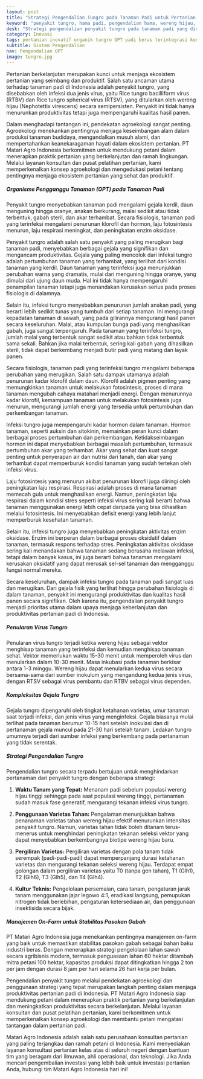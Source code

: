 ```yaml
---
layout: post
title: "Strategi Pengendalian Tungro pada Tanaman Padi untuk Pertanian Berkelanjutan"
keyword: "penyakit tungro, hama padi, pengendalian hama, wereng hijau, virus tungro, varietas tahan, PT Matari Agro Indonesia"
desk: "Strategi pengendalian penyakit tungro pada tanaman padi yang disebabkan oleh infeksi virus dan ditularkan oleh wereng hijau"
category: Inovasi
tags: pertanian inovatif organik tungro OPT padi beras terintegrasi konsultan ketahanan pangan
subtitle: Sistem Pengendalian
nav: Pengendalian OPT
image: tungro.jpg
---
```


Pertanian berkelanjutan merupakan kunci untuk menjaga ekosistem pertanian yang seimbang dan produktif. Salah satu ancaman utama terhadap tanaman padi di Indonesia adalah penyakit tungro, yang disebabkan oleh infeksi dua jenis virus, yaitu Rice tungro bacilliform virus (RTBV) dan Rice tungro spherical virus (RTSV), yang ditularkan oleh wereng hijau (Nephotettix virescens) secara semipersisten. Penyakit ini tidak hanya menurunkan produktivitas tetapi juga mempengaruhi kualitas hasil panen.

Dalam menghadapi tantangan ini, pendekatan agroekologi sangat penting. Agroekologi menekankan pentingnya menjaga keseimbangan alam dalam produksi tanaman budidaya, mengandalkan musuh alami, dan mempertahankan keanekaragaman hayati dalam ekosistem pertanian. PT Matari Agro Indonesia berkomitmen untuk mendukung petani dalam menerapkan praktik pertanian yang berkelanjutan dan ramah lingkungan. Melalui layanan konsultan dan pusat pelatihan pertanian, kami memperkenalkan konsep agroekologi dan mengedukasi petani tentang pentingnya menjaga ekosistem pertanian yang sehat dan produktif.

##### Organisme Pengganggu Tanaman (OPT) pada Tanaman Padi

Penyakit tungro menyebabkan tanaman padi mengalami gejala kerdil, daun menguning hingga oranye, anakan berkurang, malai sedikit atau tidak terbentuk, gabah steril, dan akar terhambat. Secara fisiologis, tanaman padi yang terinfeksi mengalami penurunan klorofil dan hormon, laju fotosintesis menurun, laju respirasi meningkat, dan peningkatan enzim oksidase.

Penyakit tungro adalah salah satu penyakit yang paling merugikan bagi tanaman padi, menyebabkan berbagai gejala yang signifikan dan mengancam produktivitas. Gejala yang paling mencolok dari infeksi tungro adalah pertumbuhan tanaman yang terhambat, yang terlihat dari kondisi tanaman yang kerdil. Daun tanaman yang terinfeksi juga menunjukkan perubahan warna yang dramatis, mulai dari menguning hingga oranye, yang dimulai dari ujung daun muda. Hal ini tidak hanya mempengaruhi penampilan tanaman tetapi juga menandakan kerusakan serius pada proses fisiologis di dalamnya.

Selain itu, infeksi tungro menyebabkan penurunan jumlah anakan padi, yang berarti lebih sedikit tunas yang tumbuh dari setiap tanaman. Ini mengurangi kepadatan tanaman di sawah, yang pada gilirannya mengurangi hasil panen secara keseluruhan. Malai, atau kumpulan bunga padi yang menghasilkan gabah, juga sangat terpengaruh. Pada tanaman yang terinfeksi tungro, jumlah malai yang terbentuk sangat sedikit atau bahkan tidak terbentuk sama sekali. Bahkan jika malai terbentuk, sering kali gabah yang dihasilkan steril, tidak dapat berkembang menjadi butir padi yang matang dan layak panen.

Secara fisiologis, tanaman padi yang terinfeksi tungro mengalami beberapa perubahan yang merugikan. Salah satu dampak utamanya adalah penurunan kadar klorofil dalam daun. Klorofil adalah pigmen penting yang memungkinkan tanaman untuk melakukan fotosintesis, proses di mana tanaman mengubah cahaya matahari menjadi energi. Dengan menurunnya kadar klorofil, kemampuan tanaman untuk melakukan fotosintesis juga menurun, mengurangi jumlah energi yang tersedia untuk pertumbuhan dan perkembangan tanaman.

Infeksi tungro juga mempengaruhi kadar hormon dalam tanaman. Hormon tanaman, seperti auksin dan sitokinin, memainkan peran kunci dalam berbagai proses pertumbuhan dan perkembangan. Ketidakseimbangan hormon ini dapat menyebabkan berbagai masalah pertumbuhan, termasuk pertumbuhan akar yang terhambat. Akar yang sehat dan kuat sangat penting untuk penyerapan air dan nutrisi dari tanah, dan akar yang terhambat dapat memperburuk kondisi tanaman yang sudah tertekan oleh infeksi virus.

Laju fotosintesis yang menurun akibat penurunan klorofil juga diiringi oleh peningkatan laju respirasi. Respirasi adalah proses di mana tanaman memecah gula untuk menghasilkan energi. Namun, peningkatan laju respirasi dalam kondisi stres seperti infeksi virus sering kali berarti bahwa tanaman menggunakan energi lebih cepat daripada yang bisa dihasilkan melalui fotosintesis. Ini menyebabkan defisit energi yang lebih lanjut memperburuk kesehatan tanaman.

Selain itu, infeksi tungro juga menyebabkan peningkatan aktivitas enzim oksidase. Enzim ini berperan dalam berbagai proses oksidatif dalam tanaman, termasuk respons terhadap stres. Peningkatan aktivitas oksidase sering kali menandakan bahwa tanaman sedang berusaha melawan infeksi, tetapi dalam banyak kasus, ini juga berarti bahwa tanaman mengalami kerusakan oksidatif yang dapat merusak sel-sel tanaman dan mengganggu fungsi normal mereka.

Secara keseluruhan, dampak infeksi tungro pada tanaman padi sangat luas dan merugikan. Dari gejala fisik yang terlihat hingga perubahan fisiologis di dalam tanaman, penyakit ini mengurangi produktivitas dan kualitas hasil panen secara signifikan. Oleh karena itu, pengendalian penyakit tungro menjadi prioritas utama dalam upaya menjaga keberlanjutan dan produktivitas pertanian padi di Indonesia.

##### Penularan Virus Tungro

Penularan virus tungro terjadi ketika wereng hijau sebagai vektor menghisap tanaman yang terinfeksi dan kemudian menghisap tanaman sehat. Vektor memerlukan waktu 15-30 menit untuk memperoleh virus dan menularkan dalam 10-30 menit. Masa inkubasi pada tanaman berkisar antara 1-3 minggu. Wereng hijau dapat menularkan kedua virus secara bersama-sama dari sumber inokulum yang mengandung kedua jenis virus, dengan RTSV sebagai virus pembantu dan RTBV sebagai virus dependen.

##### Kompleksitas Gejala Tungro

Gejala tungro dipengaruhi oleh tingkat ketahanan varietas, umur tanaman saat terjadi infeksi, dan jenis virus yang menginfeksi. Gejala biasanya mulai terlihat pada tanaman berumur 10-15 hari setelah inokulasi dan di pertanaman gejala muncul pada 21-30 hari setelah tanam. Ledakan tungro umumnya terjadi dari sumber infeksi yang berkembang pada pertanaman yang tidak serentak.

##### Strategi Pengendalian Tungro

Pengendalian tungro secara terpadu bertujuan untuk menghindarkan pertanaman dari penyakit tungro dengan beberapa strategi:

1. **Waktu Tanam yang Tepat:**
   Menanam padi sebelum populasi wereng hijau tinggi sehingga pada saat populasi wereng tinggi, pertanaman sudah masuk fase generatif, mengurangi tekanan infeksi virus tungro.

2. **Penggunaan Varietas Tahan:**
   Pengalaman menunjukkan bahwa penanaman varietas tahan wereng hijau efektif menurunkan intensitas penyakit tungro. Namun, varietas tahan tidak boleh ditanam terus-menerus untuk menghindari peningkatan tekanan seleksi vektor yang dapat menyebabkan berkembangnya biotipe wereng hijau baru.

3. **Pergiliran Varietas:**
   Pergiliran varietas dengan pola tanam tidak serempak (padi-padi-padi) dapat memperpanjang durasi ketahanan varietas dan mengurangi tekanan seleksi wereng hijau. Terdapat empat golongan dalam pergiliran varietas yaitu T0 (tanpa gen tahan), T1 (Glh1), T2 (Glh6), T3 (Glh5), dan T4 (Glh4).

4. **Kultur Teknis:**
   Pengelolaan persemaian, cara tanam, pengaturan jarak tanam menggunakan jajar legowo 4:1, eradikasi langsung, pemupukan nitrogen tidak berlebihan, pengaturan ketersediaan air, dan penggunaan insektisida secara bijak.

##### Manajemen On-Farm untuk Stabilitas Pasokan Gabah

PT Matari Agro Indonesia juga menekankan pentingnya manajemen on-farm yang baik untuk memastikan stabilitas pasokan gabah sebagai bahan baku industri beras. Dengan menerapkan strategi pengelolaan lahan sawah secara agribisnis modern, termasuk penguasaan lahan 60 hektar ditambah mitra petani 100 hektar, kapasitas produksi dapat ditingkatkan hingga 2 ton per jam dengan durasi 8 jam per hari selama 26 hari kerja per bulan.

Pengendalian penyakit tungro melalui pendekatan agroekologi dan penggunaan strategi yang tepat merupakan langkah penting dalam menjaga produktivitas pertanian padi di Indonesia. PT Matari Agro Indonesia siap mendukung petani dalam menerapkan praktik pertanian yang berkelanjutan dan meningkatkan produktivitas secara berkelanjutan. Melalui layanan konsultan dan pusat pelatihan pertanian, kami berkomitmen untuk memperkenalkan konsep agroekologi dan membantu petani mengatasi tantangan dalam pertanian padi.

Matari Agro Indonesia adalah salah satu perusahaan konsultan pertanian yang paling terjangkau dan ramah petani di Indonesia. Kami menyediakan layanan konsultasi pertanian kelas atas di seluruh negeri dengan bantuan tim yang beragam dari ilmuwan, ahli operasional, dan teknologi. Jika Anda mencari pengembalian investasi yang lebih baik untuk investasi pertanian Anda, hubungi tim Matari Agro Indonesia hari ini!

